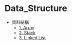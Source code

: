 # Data_Structure

- 資料結構
  - [1. Array](https://mirdex.github.io/Data_Structure/1.%20Array.slides.html)
  - [2. Stack](https://mirdex.github.io/Data_Structure/2.%20Stack(Q).slides.html)
  - [3. Linked List](https://mirdex.github.io/Data_Structure/3.%20LinkedList(Q).slides.html)
